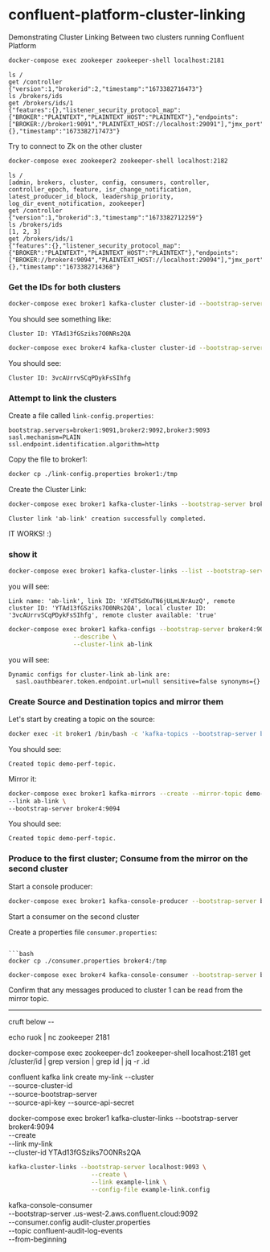 # confluent-platform-cluster-linking
Demonstrating Cluster Linking Between two clusters running Confluent Platform 

```bash
docker-compose exec zookeeper zookeeper-shell localhost:2181
```

```
ls /
get /controller
{"version":1,"brokerid":2,"timestamp":"1673382716473"}
ls /brokers/ids
get /brokers/ids/1
{"features":{},"listener_security_protocol_map":{"BROKER":"PLAINTEXT","PLAINTEXT_HOST":"PLAINTEXT"},"endpoints":["BROKER://broker1:9091","PLAINTEXT_HOST://localhost:29091"],"jmx_port":-1,"port":9091,"host":"broker1","version":5,"tags":{},"timestamp":"1673382717473"}
```

Try to connect to Zk on the other cluster

```bash
docker-compose exec zookeeper2 zookeeper-shell localhost:2182
```

```
ls /
[admin, brokers, cluster, config, consumers, controller, controller_epoch, feature, isr_change_notification, latest_producer_id_block, leadership_priority, log_dir_event_notification, zookeeper]
get /controller
{"version":1,"brokerid":3,"timestamp":"1673382712259"}
ls /brokers/ids
[1, 2, 3]
get /brokers/ids/1
{"features":{},"listener_security_protocol_map":{"BROKER":"PLAINTEXT","PLAINTEXT_HOST":"PLAINTEXT"},"endpoints":["BROKER://broker4:9094","PLAINTEXT_HOST://localhost:29094"],"jmx_port":-1,"port":9094,"host":"broker4","version":5,"tags":{},"timestamp":"1673382714368"}
```

### Get the IDs for both clusters

```bash
docker-compose exec broker1 kafka-cluster cluster-id --bootstrap-server broker1:9091
```

You should see something like:
```
Cluster ID: YTAd13fGSziks7O0NRs2QA
```

```bash
docker-compose exec broker4 kafka-cluster cluster-id --bootstrap-server broker4:9094
```

You should see:

```
Cluster ID: 3vcAUrrvSCqPDykFsSIhfg
```

### Attempt to link the clusters

Create a file called `link-config.properties`:

```
bootstrap.servers=broker1:9091,broker2:9092,broker3:9093
sasl.mechanism=PLAIN
ssl.endpoint.identification.algorithm=http
```

Copy the file to broker1:

```bash
docker cp ./link-config.properties broker1:/tmp
```

Create the Cluster Link:

```bash
docker-compose exec broker1 kafka-cluster-links --bootstrap-server broker4:9094 --create --link ab-link --config-file /tmp/link-config.properties --cluster-id YTAd13fGSziks7O0NRs2QA
```

``` 
Cluster link 'ab-link' creation successfully completed.
```

IT WORKS! :)

### show it

```bash
docker-compose exec broker1 kafka-cluster-links --list --bootstrap-server broker4:9094 
```

you will see:

```
Link name: 'ab-link', link ID: 'XFdTSdXuTN6jULmLNrAuzQ', remote cluster ID: 'YTAd13fGSziks7O0NRs2QA', local cluster ID: '3vcAUrrvSCqPDykFsSIhfg', remote cluster available: 'true'
```

```bash
docker-compose exec broker1 kafka-configs --bootstrap-server broker4:9094 \
                  --describe \
                  --cluster-link ab-link
```

you will see:

```
Dynamic configs for cluster-link ab-link are:
  sasl.oauthbearer.token.endpoint.url=null sensitive=false synonyms={}
```

### Create Source and Destination topics and mirror them

Let's start by creating a topic on the source:

```bash
docker exec -it broker1 /bin/bash -c 'kafka-topics --bootstrap-server broker1:9091 --topic demo-perf-topic --replication-factor 3 --partitions 1 --create --config min.insync.replicas=2'
```

You should see:

```
Created topic demo-perf-topic.
```

Mirror it:

```bash
docker-compose exec broker1 kafka-mirrors --create --mirror-topic demo-perf-topic \
--link ab-link \
--bootstrap-server broker4:9094
```

You should see:

```
Created topic demo-perf-topic.
```

### Produce to the first cluster; Consume from the mirror on the second cluster

Start a console producer:

```bash
docker-compose exec broker1 kafka-console-producer --bootstrap-server broker1:9091 --topic demo-perf-topic
```

Start a consumer on the second cluster

Create a properties file `consumer.properties`:

```

```bash
docker cp ./consumer.properties broker4:/tmp
```

```bash
docker-compose exec broker4 kafka-console-consumer --bootstrap-server broker4:9094 --consumer.config /tmp/consumer.properties --from-beginning --topic demo-perf-topic
```

Confirm that any messages produced to cluster 1 can be read from the mirror topic.


----

cruft below --

echo ruok | nc zookeeper 2181

docker-compose exec zookeeper-dc1 zookeeper-shell localhost:2181 get /cluster/id | grep version | grep id | jq -r .id

confluent kafka link create my-link --cluster <destination id> \
    --source-cluster-id <source id> \
    --source-bootstrap-server <source bootstrap server> \
    --source-api-key <key> --source-api-secret <secret>

docker-compose exec broker1 kafka-cluster-links --bootstrap-server broker4:9094 \
--create \
--link my-link \
--cluster-id YTAd13fGSziks7O0NRs2QA

```bash
kafka-cluster-links --bootstrap-server localhost:9093 \
                       --create \
                       --link example-link \
                       --config-file example-link.config
```

kafka-console-consumer \
  --bootstrap-server <cluster id>.us-west-2.aws.confluent.cloud:9092 \
  --consumer.config audit-cluster.properties \
  --topic confluent-audit-log-events \
  --from-beginning 
